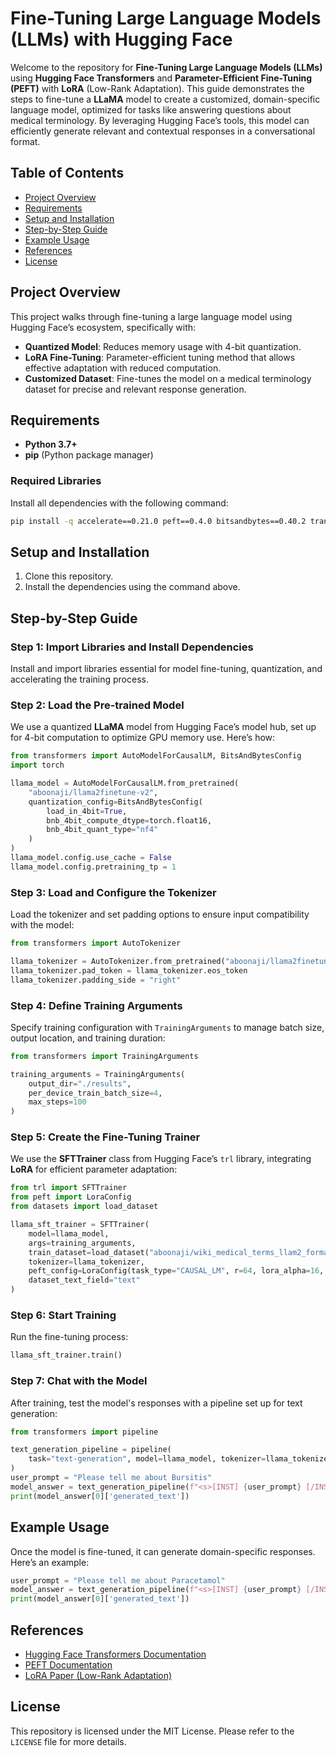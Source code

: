 # Fine-Tuning Large Language Models (LLMs) with Hugging Face

Welcome to the repository for **Fine-Tuning Large Language Models (LLMs)** using **Hugging Face Transformers** and **Parameter-Efficient Fine-Tuning (PEFT)** with **LoRA** (Low-Rank Adaptation). This guide demonstrates the steps to fine-tune a **LLaMA** model to create a customized, domain-specific language model, optimized for tasks like answering questions about medical terminology. By leveraging Hugging Face’s tools, this model can efficiently generate relevant and contextual responses in a conversational format.

## Table of Contents
- [Project Overview](#project-overview)
- [Requirements](#requirements)
- [Setup and Installation](#setup-and-installation)
- [Step-by-Step Guide](#step-by-step-guide)
- [Example Usage](#example-usage)
- [References](#references)
- [License](#license)

## Project Overview
This project walks through fine-tuning a large language model using Hugging Face’s ecosystem, specifically with:
- **Quantized Model**: Reduces memory usage with 4-bit quantization.
- **LoRA Fine-Tuning**: Parameter-efficient tuning method that allows effective adaptation with reduced computation.
- **Customized Dataset**: Fine-tunes the model on a medical terminology dataset for precise and relevant response generation.

## Requirements
- **Python 3.7+**
- **pip** (Python package manager)

### Required Libraries
Install all dependencies with the following command:
```bash
pip install -q accelerate==0.21.0 peft==0.4.0 bitsandbytes==0.40.2 transformers==4.31.0 trl==0.4.7 huggingface_hub
```

## Setup and Installation
1. Clone this repository.
2. Install the dependencies using the command above.

## Step-by-Step Guide

### Step 1: Import Libraries and Install Dependencies
Install and import libraries essential for model fine-tuning, quantization, and accelerating the training process.

### Step 2: Load the Pre-trained Model
We use a quantized **LLaMA** model from Hugging Face’s model hub, set up for 4-bit computation to optimize GPU memory use. Here’s how:
   ```python
   from transformers import AutoModelForCausalLM, BitsAndBytesConfig
   import torch

   llama_model = AutoModelForCausalLM.from_pretrained(
       "aboonaji/llama2finetune-v2",
       quantization_config=BitsAndBytesConfig(
           load_in_4bit=True, 
           bnb_4bit_compute_dtype=torch.float16, 
           bnb_4bit_quant_type="nf4"
       )
   )
   llama_model.config.use_cache = False
   llama_model.config.pretraining_tp = 1
   ```

### Step 3: Load and Configure the Tokenizer
Load the tokenizer and set padding options to ensure input compatibility with the model:
   ```python
   from transformers import AutoTokenizer

   llama_tokenizer = AutoTokenizer.from_pretrained("aboonaji/llama2finetune-v2", trust_remote_code=True)
   llama_tokenizer.pad_token = llama_tokenizer.eos_token
   llama_tokenizer.padding_side = "right"
   ```

### Step 4: Define Training Arguments
Specify training configuration with `TrainingArguments` to manage batch size, output location, and training duration:
   ```python
   from transformers import TrainingArguments

   training_arguments = TrainingArguments(
       output_dir="./results",
       per_device_train_batch_size=4,
       max_steps=100
   )
   ```

### Step 5: Create the Fine-Tuning Trainer
We use the **SFTTrainer** class from Hugging Face’s `trl` library, integrating **LoRA** for efficient parameter adaptation:
   ```python
   from trl import SFTTrainer
   from peft import LoraConfig
   from datasets import load_dataset

   llama_sft_trainer = SFTTrainer(
       model=llama_model,
       args=training_arguments,
       train_dataset=load_dataset("aboonaji/wiki_medical_terms_llam2_format", split="train"),
       tokenizer=llama_tokenizer,
       peft_config=LoraConfig(task_type="CAUSAL_LM", r=64, lora_alpha=16, lora_dropout=0.1),
       dataset_text_field="text"
   )
   ```

### Step 6: Start Training
Run the fine-tuning process:
   ```python
   llama_sft_trainer.train()
   ```

### Step 7: Chat with the Model
After training, test the model's responses with a pipeline set up for text generation:
   ```python
   from transformers import pipeline

   text_generation_pipeline = pipeline(
       task="text-generation", model=llama_model, tokenizer=llama_tokenizer, max_length=300
   )
   user_prompt = "Please tell me about Bursitis"
   model_answer = text_generation_pipeline(f"<s>[INST] {user_prompt} [/INST]")
   print(model_answer[0]['generated_text'])
   ```

## Example Usage
Once the model is fine-tuned, it can generate domain-specific responses. Here’s an example:
```python
user_prompt = "Please tell me about Paracetamol"
model_answer = text_generation_pipeline(f"<s>[INST] {user_prompt} [/INST]")
print(model_answer[0]['generated_text'])
```

## References
- [Hugging Face Transformers Documentation](https://huggingface.co/docs/transformers)
- [PEFT Documentation](https://huggingface.co/docs/peft)
- [LoRA Paper (Low-Rank Adaptation)](https://arxiv.org/abs/2106.09685)

## License
This repository is licensed under the MIT License. Please refer to the `LICENSE` file for more details.
